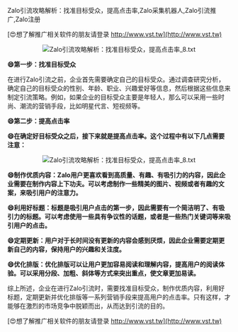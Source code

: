 Zalo引流攻略解析：找准目标受众，提高点击率,Zalo采集机器人,Zalo引流推广,Zalo注册

[😍想了解推广相关软件的朋友请登录 http://www.vst.tw](http://www.vst.tw)

 <center><img src="https://vst.tw/MP4/tuiguang/png/7.png" alt="Zalo引流攻略解析：找准目标受众，提高点击率_8.txt"></center>

**😄第一步：找准目标受众**

在进行Zalo引流之前，企业首先需要确定自己的目标受众。通过调查研究分析，确定自己的目标受众的性别、年龄、职业、兴趣爱好等信息，然后根据这些信息来制定引流策略。例如，如果企业的目标受众主要是年轻人，那么可以采用一些时尚、潮流的营销手段，比如明星代言、短视频等。

**😄第二步：提高点击率**

**😄在确定好目标受众之后，接下来就是提高点击率。这个过程中有以下几点需要注意：**

 <center><img src="https://vst.tw/MP4/tuiguang/png/3.png" alt="Zalo引流攻略解析：找准目标受众，提高点击率_8.txt"></center>

**😄制作优质内容：Zalo用户更喜欢看到高质量、有趣、有吸引力的内容，因此企业需要在制作内容上下功夫。可以考虑制作一些精美的图片、视频或者有趣的文案，来吸引用户的注意力。**

**😄利用好标题：标题是吸引用户点击的第一步，因此需要有一个简洁明了、有吸引力的标题。可以考虑使用一些具有争议性的话题，或者是一些热门关键词等来吸引用户的点击。**

**😄定期更新：用户对于长时间没有更新的内容会感到厌烦，因此企业需要定期更新自己的内容，保持用户的兴趣和关注度。**

**😄优化排版：优化排版可以让用户更加容易阅读和理解内容，提高用户的阅读体验。可以采用分段、加粗、斜体等方式来突出重点，使文章更加易读。**

综上所述，企业在进行Zalo引流时，需要找准目标受众，制作优质内容，利用好标题，定期更新并优化排版等一系列营销手段来提高用户的点击率。只有这样，才能够在激烈的市场竞争中脱颖而出，从而达到引流的目的。

[😍想了解推广相关软件的朋友请登录 http://www.vst.tw](http://www.vst.tw)



